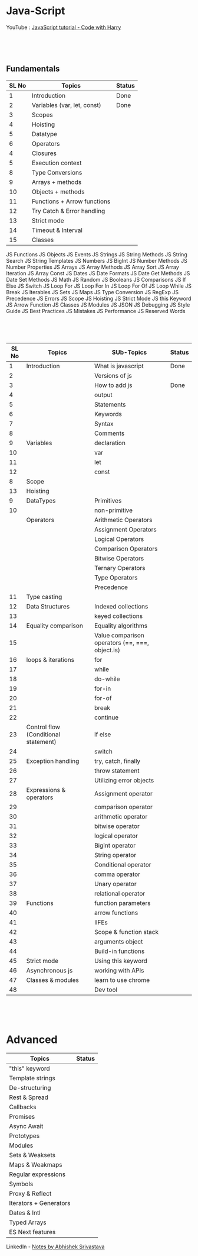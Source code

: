 # Java-Script

YouTube :
[JavaScript tutorial - Code with Harry](https://www.youtube.com/watch?v=ER9SspLe4Hg&list=PLu0W_9lII9ahR1blWXxgSlL4y9iQBnLpR) <br>

&nbsp;

&nbsp;

## Fundamentals

| SL No | Topics                      | Status |
| ----- | --------------------------- | ------ |
| 1     | Introduction                | Done   |
| 2     | Variables (var, let, const) | Done   |
| 3     | Scopes                      |        |
| 4     | Hoisting                    |
| 5     | Datatype                    |        |
| 6     | Operators                   |        |
| 4     | Closures                    |        |
| 5     | Execution context           |        |
| 8     | Type Conversions            |        |
| 9     | Arrays + methods            |        |
| 10    | Objects + methods           |        |
| 11    | Functions + Arrow functions |        |
| 12    | Try Catch & Error handling  |        |
| 13    | Strict mode                 |        |
| 14    | Timeout & Interval          |        |
| 15    | Classes                     |        |

JS Functions
JS Objects
JS Events
JS Strings
JS String Methods
JS String Search
JS String Templates
JS Numbers
JS BigInt
JS Number Methods
JS Number Properties
JS Arrays
JS Array Methods
JS Array Sort
JS Array Iteration
JS Array Const
JS Dates
JS Date Formats
JS Date Get Methods
JS Date Set Methods
JS Math
JS Random
JS Booleans
JS Comparisons
JS If Else
JS Switch
JS Loop For
JS Loop For In
JS Loop For Of
JS Loop While
JS Break
JS Iterables
JS Sets
JS Maps
JS Type Conversion
JS RegExp
JS Precedence
JS Errors
JS Scope
JS Hoisting
JS Strict Mode
JS this Keyword
JS Arrow Function
JS Classes
JS Modules
JS JSON
JS Debugging
JS Style Guide
JS Best Practices
JS Mistakes
JS Performance
JS Reserved Words

&nbsp;

&nbsp;

| SL No | Topics                               | SUb-Topics                                      | Status |
| ----- | ------------------------------------ | ----------------------------------------------- | ------ |
| 1     | Introduction                         | What is javascript                              | Done   |
| 2     |                                      | Versions of js                                  |
| 3     |                                      | How to add js                                   | Done   |
| 4     |                                      | output                                          |
| 5     |                                      | Statements                                      |
| 6     |                                      | Keywords                                        |
| 7     |                                      | Syntax                                          |
| 8     |                                      | Comments                                        |
| 9     | Variables                            | declaration                                     |
| 10    |                                      | var                                             |
| 11    |                                      | let                                             |
| 12    |                                      | const                                           |
| 8     | Scope                                |
| 13    | Hoisting                             |
| 9     | DataTypes                            | Primitives                                      |
| 10    |                                      | non-primitive                                   |
|       | Operators                            | Arithmetic Operators                            |
|       |                                      | Assignment Operators                            |
|       |                                      | Logical Operators                               |
|       |                                      | Comparison Operators                            |
|       |                                      | Bitwise Operators                               |
|       |                                      | Ternary Operators                               |
|       |                                      | Type Operators                                  |
|       |                                      | Precedence                                      |
| 11    | Type casting                         |                                                 |
| 12    | Data Structures                      | Indexed collections                             |
| 13    |                                      | keyed collections                               |
| 14    | Equality comparison                  | Equality algorithms                             |
| 15    |                                      | Value comparison operators (==, ===, object.is) |
| 16    | loops & iterations                   | for                                             |
| 17    |                                      | while                                           |
| 18    |                                      | do-while                                        |
| 19    |                                      | for-in                                          |
| 20    |                                      | for-of                                          |
| 21    |                                      | break                                           |
| 22    |                                      | continue                                        |
| 23    | Control flow (Conditional statement) | if else                                         |
| 24    |                                      | switch                                          |
| 25    | Exception handling                   | try, catch, finally                             |
| 26    |                                      | throw statement                                 |
| 27    |                                      | Utilizing error objects                         |
| 28    | Expressions & operators              | Assignment operator                             |
| 29    |                                      | comparison operator                             |
| 30    |                                      | arithmetic operator                             |
| 31    |                                      | bitwise operator                                |
| 32    |                                      | logical operator                                |
| 33    |                                      | BigInt operator                                 |
| 34    |                                      | String operator                                 |
| 35    |                                      | Conditional operator                            |
| 36    |                                      | comma operator                                  |
| 37    |                                      | Unary operator                                  |
| 38    |                                      | relational operator                             |
| 39    | Functions                            | function parameters                             |
| 40    |                                      | arrow functions                                 |
| 41    |                                      | IIFEs                                           |
| 42    |                                      | Scope & function stack                          |
| 43    |                                      | arguments object                                |
| 44    |                                      | Build-in functions                              |
| 45    | Strict mode                          | Using this keyword                              |
| 46    | Asynchronous js                      | working with APIs                               |
| 47    | Classes & modules                    | learn to use chrome                             |
| 48    |                                      | Dev tool                                        |

&nbsp;

&nbsp;

# Advanced

| Topics                 | Status |
| ---------------------- | ------ |
| "this" keyword         |        |
| Template strings       |        |
| De-structuring         |        |
| Rest & Spread          |        |
| Callbacks              |        |
| Promises               |        |
| Async Await            |        |
| Prototypes             |        |
| Modules                |        |
| Sets & Weaksets        |        |
| Maps & Weakmaps        |        |
| Regular expressions    |        |
| Symbols                |        |
| Proxy & Reflect        |        |
| Iterators + Generators |        |
| Dates & Intl           |        |
| Typed Arrays           |        |
| ES Next features       |        |

LinkedIn - [Notes by Abhishek Srivastava](https://www.linkedin.com/posts/abhi18cs_javascript-notes-activity-7052920991458467840-N5Sf?utm_source=share&utm_medium=member_desktop)
